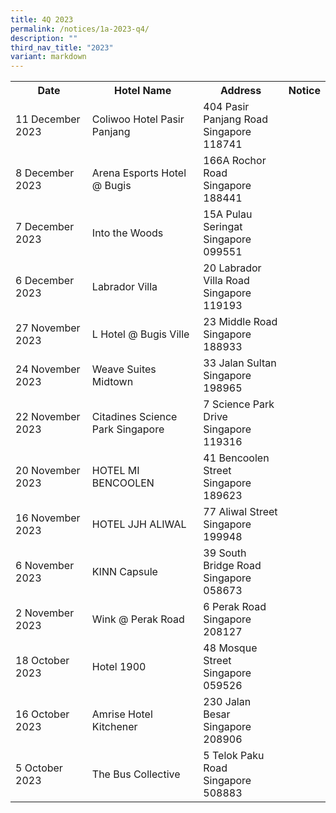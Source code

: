 ```yaml
---
title: 4Q 2023
permalink: /notices/1a-2023-q4/
description: ""
third_nav_title: "2023"
variant: markdown
---
```

<table>
	<tbody><tr>
		<th>Date</th>
		<th>Hotel Name</th>
		<th>Address</th>
		<th>Notice</th>
	</tr>
			<tr>
		<td>11 December 2023</td>
		<td>Coliwoo Hotel Pasir Panjang</td>
		<td>404 Pasir Panjang Road<br>Singapore 118741 </td>
		<td><a href="/files/Coliwoo Pasir Panjang.pdf"></a></td>
	</tr>
		<tr>
		<td>8 December 2023</td>
		<td>Arena Esports Hotel @ Bugis</td>
		<td>166A Rochor Road<br>Singapore 188441 </td>
		<td><a href="/files/Arena Esports Hotel Bugis.pdf"></a></td>
	</tr>
		<tr>
		<td>7 December 2023</td>
		<td>Into the Woods</td>
		<td>15A Pulau Seringat<br>Singapore 099551 </td>
		<td><a href="/files/Into the Woods.pdf"></a></td>
	</tr>
		<tr>
		<td>6 December 2023</td>
		<td>Labrador Villa</td>
		<td>20 Labrador Villa Road<br>Singapore 119193 </td>
		<td><a href="/files/Labrador Villa.pdf"></a></td>
	</tr>
			<tr>
		<td>27 November 2023</td>
		<td>L Hotel @ Bugis Ville</td>
		<td>23 Middle Road<br>Singapore 188933 </td>
		<td><a href="/files/L_Hotel___Bugis_Ville.pdf"></a></td>
	</tr>
	<tr>
		<td>24 November 2023</td>
		<td>Weave Suites Midtown</td>
		<td>33 Jalan Sultan<br>Singapore 198965 </td>
		<td><a href="/files/Weave_Suites_Midtown.pdf"></a></td>
	</tr>
												<tr>
		<td>22 November 2023</td>
		<td>Citadines Science Park Singapore</td>
		<td>7 Science Park Drive<br>Singapore 119316 </td>
		<td><a href="/files/Citadines_Science_Park_Singapore.pdf"></a></td>
	</tr>
										<tr>
		<td>20 November 2023</td>
		<td>HOTEL MI BENCOOLEN</td>
		<td>41 Bencoolen Street<br>Singapore 189623 </td>
		<td><a href="/files/HOTEL_MI_BENCOOLEN.pdf"></a></td>
	</tr>
								<tr>
		<td>16 November 2023</td>
		<td>HOTEL JJH ALIWAL</td>
		<td>77 Aliwal Street<br>Singapore 199948 </td>
		<td><a href="/files/HOTEL_JJH_ALIWAL.pdf"></a></td>
	</tr>
						<tr>
		<td>6 November 2023</td>
		<td>KINN Capsule</td>
		<td>39 South Bridge Road<br>Singapore 058673 </td>
		<td><a href="/files/KINN Capsule.pdf"></a></td>
	</tr>
				<tr>
		<td>2 November 2023</td>
		<td>Wink @ Perak Road</td>
		<td>6 Perak Road<br>Singapore 208127 </td>
		<td><a href="/files/Wink @ Perak Road.pdf"></a></td>
	</tr>
					<tr>
		<td>18 October 2023</td>
		<td>Hotel 1900</td>
		<td>48 Mosque Street<br>Singapore 059526</td>
		<td><a href="/files/Hotel 1900.pdf"></a></td>
	</tr>
			<tr>
		<td>16 October 2023</td>
		<td>Amrise Hotel Kitchener</td>
		<td>230 Jalan Besar<br>Singapore 208906</td>
		<td><a href="/files/Amrise Hotel Kitchener.pdf"></a></td>
	</tr>
	<tr>
		<td>5 October 2023</td>
		<td>The Bus Collective</td>
		<td>5 Telok Paku Road<br>Singapore 508883</td>
		<td><a href="/files/The Bus Collective.pdf"></a></td>
	</tr>
<tr></tr></tbody></table>